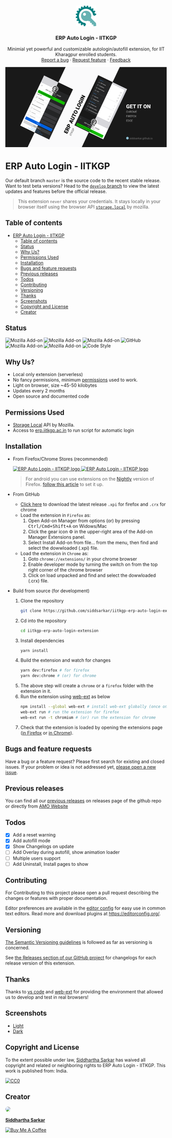 <p align="center">
  <a href="https://addons.mozilla.org/en-US/firefox/addon/erp-auto-login-iitkgp/">
    <img src="./src/assets/images/ext_icon.png" alt="ERP Auto Login - IITKGP logo" width="64" height="64">
  </a>
</p>

<h3 align="center">ERP Auto Login - IITKGP</h3>

<p align="center">
  Minimial yet powerful and customizable autologin/autofill extension, for IIT Kharagpur enrolled students.
  <br>
  <a href="https://github.com/siddsarkar/iitkgp-erp-auto-login-extension/issues/new">Report a bug</a>
  ·
  <a href="https://github.com/siddsarkar/iitkgp-erp-auto-login-extension/issues/new">Request feature</a>
  ·
  <a href="https://addons.mozilla.org/en-US/firefox/addon/erp-auto-login-iitkgp/reviews">Feedback</a>
</p>

![Cover](/screenshots/cover.png)

# ERP Auto Login - IITKGP

Our default branch `master` is the source code to the recent stable release. Want to test beta versions? Head to the [`develop` branch](https://github.com/siddsarkar/iitkgp-erp-auto-login-extension/tree/develop) to view the latest updates and features before the official release.

> This extension `never` shares your credentials. It stays locally in your browser itself using the browser API [`storage.local`](https://developer.mozilla.org/en-US/Add-ons/WebExtensions/API/storage/local) by mozilla.

## Table of contents

-   [ERP Auto Login - IITKGP](#erp-auto-login---iitkgp)
    -   [Table of contents](#table-of-contents)
    -   [Status](#status)
    -   [Why Us?](#why-us)
    -   [Permissions Used](#permissions-used)
    -   [Installation](#installation)
    -   [Bugs and feature requests](#bugs-and-feature-requests)
    -   [Previous releases](#previous-releases)
    -   [Todos](#todos)
    -   [Contributing](#contributing)
    -   [Versioning](#versioning)
    -   [Thanks](#thanks)
    -   [Screenshots](#screenshots)
    -   [Copyright and License](#copyright-and-license)
    -   [Creator](#creator)

## Status

![Mozilla Add-on](https://img.shields.io/amo/v/%7Bfa21e38a-41b3-4891-8f6b-8ba837e2df65%7D)
![Mozilla Add-on](https://img.shields.io/amo/users/%7Bfa21e38a-41b3-4891-8f6b-8ba837e2df65%7D)
![Mozilla Add-on](https://img.shields.io/amo/dw/%7Bfa21e38a-41b3-4891-8f6b-8ba837e2df65%7D)
![GitHub](https://img.shields.io/github/license/siddsarkar/iitkgp-erp-auto-login-extension)
![Mozilla Add-on](https://img.shields.io/amo/rating/%7Bfa21e38a-41b3-4891-8f6b-8ba837e2df65%7D)
![Mozilla Add-on](https://img.shields.io/amo/stars/%7Bfa21e38a-41b3-4891-8f6b-8ba837e2df65%7D)
![Code Style](https://img.shields.io/badge/code%20style-prettier-ff69b4)

## Why Us?

-   Local only extension (serverless)
-   No fancy permissions, minimum [permissions](#permissions-used) used to work.
-   Light on browser, size ~45-50 kilobytes
-   Updates every 2 months
-   Open source and documented code

## Permissions Used

-   [Storage Local](https://developer.mozilla.org/en-US/Add-ons/WebExtensions/API/storage/local) API by Mozilla.
-   Access to [erp.iitkgp.ac.in](https://erp.iitkgp.ac.in) to run script for automatic login

## Installation

-   From Firefox/Chrome Stores (recommended)
    <p align="left">
        <a href="https://addons.mozilla.org/en-US/firefox/addon/erp-auto-login-iitkgp/">
            <img src="https://blog.mozilla.org/addons/files/2020/04/get-the-addon-fx-apr-2020.svg" alt="ERP Auto Login - IITKGP logo" height="58">
        </a>
        <a href="https://chrome.google.com/webstore/detail/erp-auto-login-iitkgp/hianmedhblomknonbbmalncjjffdligl">
            <img src="https://storage.googleapis.com/web-dev-uploads/image/WlD8wC6g8khYWPJUsQceQkhXSlv1/UV4C4ybeBTsZt43U4xis.png" alt="ERP Auto Login - IITKGP logo">
        </a>
    </p>

    > For android you can use extensions on the [Nightly](https://play.google.com/store/apps/details?id=org.mozilla.fenix&hl=en&gl=US) version of Firefox. [follow this article](https://blog.mozilla.org/addons/2020/09/29/expanded-extension-support-in-firefox-for-android-nightly/) to set it up.

-   From GitHub

    -   [Click here](https://github.com/siddsarkar/iitkgp-erp-auto-login-extension/releases) to download the latest release `.xpi` for firefox and `.crx` for chrome
    -   Load the extension in `Firefox` as:
        1. Open Add-on Manager from options (or) by pressing <kbd>Ctrl/Cmd+Shift+A</kbd> on Widows/Mac
        2. Click the gear icon ⚙️ in the upper-right area of the Add-on Manager Extensions panel.
        3. Select Install Add-on from file... from the menu, then find and select the dowwloaded (.xpi) file.
    -   Load the extension in `Chrome` as:
        1. Goto `chrome://extensions/` in your chrome browser
        2. Enable developer mode by turning the switch on from the top right corner of the chrome browser
        3. Click on load unpacked and find and select the dowwloaded (.crx) file.

-   Build from source (for development)

    1. Clone the repository
        ```bash
        git clone https://github.com/siddsarkar/iitkgp-erp-auto-login-extension.git
        ```
    2. Cd into the repository
        ```bash
        cd iitkgp-erp-auto-login-extension
        ```
    3. Install dependencies
        ```bash
        yarn install
        ```
    4. Build the extension and watch for changes
        ```bash
        yarn dev:firefox # for firefox
        yarn dev:chrome # (or) for chrome
        ```
    5. The above step will create a `chrome` or a `firefox` folder with the extension in it.
    6. Run the extension using [web-ext](https://extensionworkshop.com/documentation/develop/getting-started-with-web-ext/) as below
        ```bash
        npm install --global web-ext # install web-ext globally (once only)
        web-ext run # run the extension for firefox
        web-ext run -t chromium # (or) run the extension for chrome
        ```
    7. Check that the extension is loaded by opening the extensions page ([in Firefox](about:addons) or [in Chrome](chrome://extensions/)).

## Bugs and feature requests

Have a bug or a feature request? Please first search for existing and closed issues. If your problem or idea is not addressed yet, [please open a new issue](https://github.com/siddsarkar/iitkgp-erp-auto-login-extension/issues/new).

## Previous releases

You can find all our [previous releases](https://github.com/siddsarkar/iitkgp-erp-auto-login-extension/releases) on releases page of the github repo or directly from [AMO Website](https://addons.mozilla.org/en-US/firefox/addon/erp-auto-login-iitkgp/versions/)

## Todos

-   [x] Add a reset warning
-   [x] Add autofill mode
-   [x] Show Changelogs on update
-   [ ] Add Overlay during autofill, show animation loader
-   [ ] Multiple users support
-   [ ] Add Uninstall, Install pages to show

## Contributing

For Contributing to this project please open a pull request describing the changes or features with proper documentation.

Editor preferences are available in the [editor config](https://github.com/siddsarkar/iitkgp-erp-auto-login-extension/blob/master/.editorconfig) for easy use in common text editors. Read more and download plugins at <https://editorconfig.org/>.

## Versioning

[The Semantic Versioning guidelines](https://semver.org/) is followed as far as versioning is concerned.

See [the Releases section of our GitHub project](https://github.com/siddsarkar/iitkgp-erp-auto-login-extension/releases) for changelogs for each release version of this extension.

## Thanks

Thanks to [vs code](https://code.visualstudio.com/) and [web-ext](https://www.npmjs.com/package/web-ext) for providing the environment that allowed us to develop and test in real browsers!

## Screenshots

-   [Light](/screenshots/v4_light.png)
-   [Dark](/screenshots/v4_dark.png)

## Copyright and License

To the extent possible under law, [Siddhartha Sarkar](https://github.com/siddsarkar/iitkgp-erp-auto-login-extension) has waived all copyright and related or neighboring rights to ERP Auto Login - IITKGP. This work is published from: India.

[![CC0](https://mirrors.creativecommons.org/presskit/buttons/88x31/svg/cc-zero.svg)](http://creativecommons.org/publicdomain/zero/1.0/)

## Creator

<img src="https://siddsarkar.github.io/assets/images/profile.jpg" style="height: 60px !important; border-radius: 50%;">

[**Siddhartha Sarkar**](https://siddsarkar.github.io)

<a href="https://www.buymeacoffee.com/siddsarkar" target="_blank">
<img src="https://cdn.buymeacoffee.com/buttons/v2/default-yellow.png" alt="Buy Me A Coffee" style="height: 40px !important;" >
</a>
